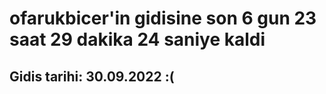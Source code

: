 # ofarukbicer'in gidisine son 6 gun 23 saat 29 dakika 24 saniye kaldi

## Gidis tarihi: 30.09.2022 :(